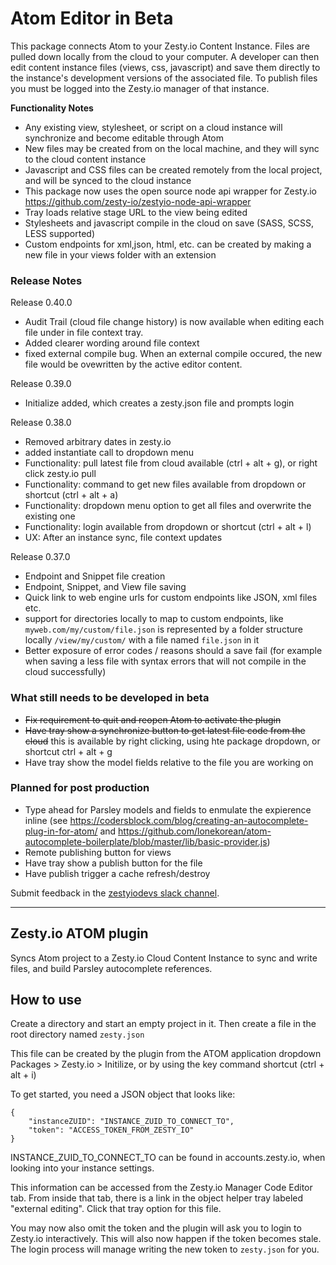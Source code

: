 # Atom Editor in Beta

This package connects Atom to your Zesty.io Content Instance. Files are pulled down locally from the cloud to your computer. A developer can then edit content instance files (views, css, javascript) and save them directly to the instance's development versions of the associated file. To publish files you must be logged into the Zesty.io manager of that instance.

**Functionality Notes**

* Any existing view, stylesheet, or script on a cloud instance will synchronize and become editable through Atom
* New files may be created from on the local machine, and they will sync to the cloud content instance
* Javascript and CSS files can be created remotely from the local project, and will be synced to the cloud instance
* This package now uses the open source node api wrapper for Zesty.io https://github.com/zesty-io/zestyio-node-api-wrapper
* Tray loads relative stage URL to the view being edited
* Stylesheets and javascript compile in the cloud on save (SASS, SCSS, LESS supported)
* Custom endpoints for xml,json, html, etc. can be created by making a new file in your views folder with an extension

### Release Notes

Release 0.40.0

* Audit Trail (cloud file change history) is now available when editing each file under in file context tray.
* Added clearer wording around file context
* fixed external compile bug. When an external compile occured, the new file would be ovewritten by the active editor content.


Release 0.39.0

* Initialize added, which creates a zesty.json file and prompts login

Release 0.38.0

* Removed arbitrary dates in zesty.io
* added instantiate call to dropdown menu
* Functionality: pull latest file from cloud available (ctrl + alt + g), or right click zesty.io pull
* Functionality: command to get new files available from dropdown or shortcut (ctrl + alt + a)
* Functionality: dropdown menu option to get all files and overwrite the existing one
* Functionality: login available from dropdown or shortcut (ctrl + alt + l)
* UX: After an instance sync, file context updates


Release 0.37.0

* Endpoint and Snippet file creation
* Endpoint, Snippet, and View file saving
* Quick link to web engine urls for custom endpoints like JSON, xml files etc.
* support for directories locally to map to custom endpoints, like `myweb.com/my/custom/file.json` is represented by a folder structure locally `/view/my/custom/` with a file named `file.json` in it
* Better exposure of error codes / reasons should a save fail (for example when saving a less file with syntax errors that will not compile in the cloud successfully)

### What still needs to be developed in beta

* ~~Fix requirement to quit and reopen Atom to activate the plugin~~
* ~~Have tray show a synchronize button to get latest file code from the cloud~~ this is available by right clicking, using hte package dropdown, or shortcut ctrl + alt + g
* Have tray show the model fields relative to the file you are working on


### Planned for post production

* Type ahead for Parsley models and fields to enmulate the expierence inline (see https://codersblock.com/blog/creating-an-autocomplete-plug-in-for-atom/ and https://github.com/lonekorean/atom-autocomplete-boilerplate/blob/master/lib/basic-provider.js)
* Remote publishing button for views
* Have tray show a publish button for the file
* Have publish trigger a cache refresh/destroy

Submit feedback in the [zestyiodevs slack channel](https://chat.zesty.io/).

---

## Zesty.io ATOM plugin

Syncs Atom project to a Zesty.io Cloud Content Instance to sync and write files, and build Parsley autocomplete references.

## How to use

Create a directory and start an empty project in it. Then create a file in the root directory named `zesty.json`

This file can be created by the plugin from the ATOM application dropdown Packages > Zesty.io > Initilize, or by using the key command shortcut (ctrl + alt + i)

To get started, you need a JSON object that looks like:

```
{
	"instanceZUID": "INSTANCE_ZUID_TO_CONNECT_TO",
	"token": "ACCESS_TOKEN_FROM_ZESTY_IO"
}
```

INSTANCE_ZUID_TO_CONNECT_TO can be found in accounts.zesty.io, when looking into your instance settings.


This information can be accessed from the Zesty.io Manager Code Editor tab. From inside that tab, there is a link in the object helper tray labeled "external editing". Click that tray option for this file.

You may now also omit the token and the plugin will ask you to login to Zesty.io interactively.  This will also now happen if the token becomes stale.  The login process will manage writing the new token to `zesty.json` for you.
